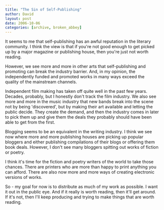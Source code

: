 ```yaml
---
title: "The Sin of Self-Publishing"
author: David
layout: post
date: 2006-10-06
categories: [archive, broken_abbey]
---
```


It seems to me that self-publishing has an awful reputation in the literary
community. I think the view is that if you're not good enough to get picked up
by a major magazine or publishing house, then you're just not worth reading.

However, we see more and more in other arts that self-publishing and promoting
can break the industry barrier. And, in my opinion, the independently funded and
promoted works in many ways exceed the quality of the mainstream channels.

Independent film making has taken off quite well in the past few years. Decades,
probably, but I honestly don't track the film industry. We also see more and
more in the music industry that new bands break into the scene not by being
'discovered', but by making their art available and letting the public decide.
They create the demand, and then the industry comes in later to pick them up and
give them the deals they probably should have been able to get from the first.

Blogging seems to be an equivalent in the writing industry. I think we see now
where more and more publishing houses are picking up popular bloggers and either
publishing compilations of their blogs or offering them book deals. However, I
don't see many bloggers spitting out works of fiction or poetry.

I think it's time for the fiction and poetry writers of the world to take those
chances. There are printers who are more than happy to print anything you can
afford. There are also now more and more ways of creating electronic versions of
works.

So - my goal for now is to distribute as much of my work as possible. I want it
out in the public eye. And if it really is worth reading, then it'll get around.
If it's not, then I'll keep producing and trying to make things that are worth
reading.
